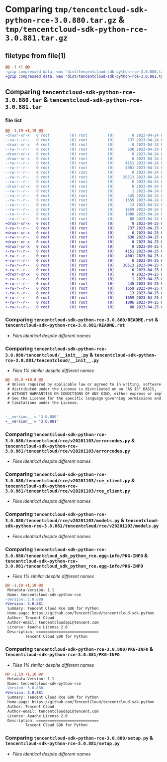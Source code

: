 # Comparing `tmp/tencentcloud-sdk-python-rce-3.0.880.tar.gz` & `tmp/tencentcloud-sdk-python-rce-3.0.881.tar.gz`

## filetype from file(1)

```diff
@@ -1 +1 @@
-gzip compressed data, was "dist/tencentcloud-sdk-python-rce-3.0.880.tar", last modified: Mon Apr 24 03:24:47 2023, max compression
+gzip compressed data, was "dist/tencentcloud-sdk-python-rce-3.0.881.tar", last modified: Tue Apr 25 00:49:36 2023, max compression
```

## Comparing `tencentcloud-sdk-python-rce-3.0.880.tar` & `tencentcloud-sdk-python-rce-3.0.881.tar`

### file list

```diff
@@ -1,19 +1,19 @@
-drwxr-xr-x   0 root         (0) root         (0)        0 2023-04-24 03:24:47.000000 tencentcloud-sdk-python-rce-3.0.880/
--rw-r--r--   0 root         (0) root         (0)      737 2023-04-24 03:24:47.000000 tencentcloud-sdk-python-rce-3.0.880/README.rst
-drwxr-xr-x   0 root         (0) root         (0)        0 2023-04-24 03:24:47.000000 tencentcloud-sdk-python-rce-3.0.880/tencentcloud/
--rw-r--r--   0 root         (0) root         (0)      630 2023-04-24 03:24:47.000000 tencentcloud-sdk-python-rce-3.0.880/tencentcloud/__init__.py
-drwxr-xr-x   0 root         (0) root         (0)        0 2023-04-24 03:24:47.000000 tencentcloud-sdk-python-rce-3.0.880/tencentcloud/rce/
-drwxr-xr-x   0 root         (0) root         (0)        0 2023-04-24 03:24:47.000000 tencentcloud-sdk-python-rce-3.0.880/tencentcloud/rce/v20201103/
--rw-r--r--   0 root         (0) root         (0)     4151 2023-04-24 03:24:47.000000 tencentcloud-sdk-python-rce-3.0.880/tencentcloud/rce/v20201103/errorcodes.py
--rw-r--r--   0 root         (0) root         (0)     4001 2023-04-24 03:24:47.000000 tencentcloud-sdk-python-rce-3.0.880/tencentcloud/rce/v20201103/rce_client.py
--rw-r--r--   0 root         (0) root         (0)        0 2023-04-24 03:24:47.000000 tencentcloud-sdk-python-rce-3.0.880/tencentcloud/rce/v20201103/__init__.py
--rw-r--r--   0 root         (0) root         (0)    30513 2023-04-24 03:24:47.000000 tencentcloud-sdk-python-rce-3.0.880/tencentcloud/rce/v20201103/models.py
--rw-r--r--   0 root         (0) root         (0)        0 2023-04-24 03:24:47.000000 tencentcloud-sdk-python-rce-3.0.880/tencentcloud/rce/__init__.py
-drwxr-xr-x   0 root         (0) root         (0)        0 2023-04-24 03:24:47.000000 tencentcloud-sdk-python-rce-3.0.880/tencentcloud_sdk_python_rce.egg-info/
--rw-r--r--   0 root         (0) root         (0)        1 2023-04-24 03:24:47.000000 tencentcloud-sdk-python-rce-3.0.880/tencentcloud_sdk_python_rce.egg-info/dependency_links.txt
--rw-r--r--   0 root         (0) root         (0)      445 2023-04-24 03:24:47.000000 tencentcloud-sdk-python-rce-3.0.880/tencentcloud_sdk_python_rce.egg-info/SOURCES.txt
--rw-r--r--   0 root         (0) root         (0)     1659 2023-04-24 03:24:47.000000 tencentcloud-sdk-python-rce-3.0.880/tencentcloud_sdk_python_rce.egg-info/PKG-INFO
--rw-r--r--   0 root         (0) root         (0)       13 2023-04-24 03:24:47.000000 tencentcloud-sdk-python-rce-3.0.880/tencentcloud_sdk_python_rce.egg-info/top_level.txt
--rw-r--r--   0 root         (0) root         (0)     1659 2023-04-24 03:24:47.000000 tencentcloud-sdk-python-rce-3.0.880/PKG-INFO
--rw-r--r--   0 root         (0) root         (0)     1006 2023-04-24 03:24:47.000000 tencentcloud-sdk-python-rce-3.0.880/setup.py
--rw-r--r--   0 root         (0) root         (0)       88 2023-04-24 03:24:47.000000 tencentcloud-sdk-python-rce-3.0.880/setup.cfg
+drwxr-xr-x   0 root         (0) root         (0)        0 2023-04-25 00:49:36.000000 tencentcloud-sdk-python-rce-3.0.881/
+-rw-r--r--   0 root         (0) root         (0)      737 2023-04-25 00:49:36.000000 tencentcloud-sdk-python-rce-3.0.881/README.rst
+drwxr-xr-x   0 root         (0) root         (0)        0 2023-04-25 00:49:36.000000 tencentcloud-sdk-python-rce-3.0.881/tencentcloud/
+-rw-r--r--   0 root         (0) root         (0)      630 2023-04-25 00:49:36.000000 tencentcloud-sdk-python-rce-3.0.881/tencentcloud/__init__.py
+drwxr-xr-x   0 root         (0) root         (0)        0 2023-04-25 00:49:36.000000 tencentcloud-sdk-python-rce-3.0.881/tencentcloud/rce/
+drwxr-xr-x   0 root         (0) root         (0)        0 2023-04-25 00:49:36.000000 tencentcloud-sdk-python-rce-3.0.881/tencentcloud/rce/v20201103/
+-rw-r--r--   0 root         (0) root         (0)     4151 2023-04-25 00:49:36.000000 tencentcloud-sdk-python-rce-3.0.881/tencentcloud/rce/v20201103/errorcodes.py
+-rw-r--r--   0 root         (0) root         (0)     4001 2023-04-25 00:49:36.000000 tencentcloud-sdk-python-rce-3.0.881/tencentcloud/rce/v20201103/rce_client.py
+-rw-r--r--   0 root         (0) root         (0)        0 2023-04-25 00:49:36.000000 tencentcloud-sdk-python-rce-3.0.881/tencentcloud/rce/v20201103/__init__.py
+-rw-r--r--   0 root         (0) root         (0)    30513 2023-04-25 00:49:36.000000 tencentcloud-sdk-python-rce-3.0.881/tencentcloud/rce/v20201103/models.py
+-rw-r--r--   0 root         (0) root         (0)        0 2023-04-25 00:49:36.000000 tencentcloud-sdk-python-rce-3.0.881/tencentcloud/rce/__init__.py
+drwxr-xr-x   0 root         (0) root         (0)        0 2023-04-25 00:49:36.000000 tencentcloud-sdk-python-rce-3.0.881/tencentcloud_sdk_python_rce.egg-info/
+-rw-r--r--   0 root         (0) root         (0)        1 2023-04-25 00:49:36.000000 tencentcloud-sdk-python-rce-3.0.881/tencentcloud_sdk_python_rce.egg-info/dependency_links.txt
+-rw-r--r--   0 root         (0) root         (0)      445 2023-04-25 00:49:36.000000 tencentcloud-sdk-python-rce-3.0.881/tencentcloud_sdk_python_rce.egg-info/SOURCES.txt
+-rw-r--r--   0 root         (0) root         (0)     1659 2023-04-25 00:49:36.000000 tencentcloud-sdk-python-rce-3.0.881/tencentcloud_sdk_python_rce.egg-info/PKG-INFO
+-rw-r--r--   0 root         (0) root         (0)       13 2023-04-25 00:49:36.000000 tencentcloud-sdk-python-rce-3.0.881/tencentcloud_sdk_python_rce.egg-info/top_level.txt
+-rw-r--r--   0 root         (0) root         (0)     1659 2023-04-25 00:49:36.000000 tencentcloud-sdk-python-rce-3.0.881/PKG-INFO
+-rw-r--r--   0 root         (0) root         (0)     1006 2023-04-25 00:49:36.000000 tencentcloud-sdk-python-rce-3.0.881/setup.py
+-rw-r--r--   0 root         (0) root         (0)       88 2023-04-25 00:49:36.000000 tencentcloud-sdk-python-rce-3.0.881/setup.cfg
```

### Comparing `tencentcloud-sdk-python-rce-3.0.880/README.rst` & `tencentcloud-sdk-python-rce-3.0.881/README.rst`

 * *Files identical despite different names*

### Comparing `tencentcloud-sdk-python-rce-3.0.880/tencentcloud/__init__.py` & `tencentcloud-sdk-python-rce-3.0.881/tencentcloud/__init__.py`

 * *Files 1% similar despite different names*

```diff
@@ -10,8 +10,8 @@
 # Unless required by applicable law or agreed to in writing, software
 # distributed under the License is distributed on an "AS IS" BASIS,
 # WITHOUT WARRANTIES OR CONDITIONS OF ANY KIND, either express or implied.
 # See the License for the specific language governing permissions and
 # limitations under the License.
 
 
-__version__ = '3.0.880'
+__version__ = '3.0.881'
```

### Comparing `tencentcloud-sdk-python-rce-3.0.880/tencentcloud/rce/v20201103/errorcodes.py` & `tencentcloud-sdk-python-rce-3.0.881/tencentcloud/rce/v20201103/errorcodes.py`

 * *Files identical despite different names*

### Comparing `tencentcloud-sdk-python-rce-3.0.880/tencentcloud/rce/v20201103/rce_client.py` & `tencentcloud-sdk-python-rce-3.0.881/tencentcloud/rce/v20201103/rce_client.py`

 * *Files identical despite different names*

### Comparing `tencentcloud-sdk-python-rce-3.0.880/tencentcloud/rce/v20201103/models.py` & `tencentcloud-sdk-python-rce-3.0.881/tencentcloud/rce/v20201103/models.py`

 * *Files identical despite different names*

### Comparing `tencentcloud-sdk-python-rce-3.0.880/tencentcloud_sdk_python_rce.egg-info/PKG-INFO` & `tencentcloud-sdk-python-rce-3.0.881/tencentcloud_sdk_python_rce.egg-info/PKG-INFO`

 * *Files 1% similar despite different names*

```diff
@@ -1,10 +1,10 @@
 Metadata-Version: 1.1
 Name: tencentcloud-sdk-python-rce
-Version: 3.0.880
+Version: 3.0.881
 Summary: Tencent Cloud Rce SDK for Python
 Home-page: https://github.com/TencentCloud/tencentcloud-sdk-python
 Author: Tencent Cloud
 Author-email: tencentcloudapi@tencent.com
 License: Apache License 2.0
 Description: ============================
         Tencent Cloud SDK for Python
```

### Comparing `tencentcloud-sdk-python-rce-3.0.880/PKG-INFO` & `tencentcloud-sdk-python-rce-3.0.881/PKG-INFO`

 * *Files 1% similar despite different names*

```diff
@@ -1,10 +1,10 @@
 Metadata-Version: 1.1
 Name: tencentcloud-sdk-python-rce
-Version: 3.0.880
+Version: 3.0.881
 Summary: Tencent Cloud Rce SDK for Python
 Home-page: https://github.com/TencentCloud/tencentcloud-sdk-python
 Author: Tencent Cloud
 Author-email: tencentcloudapi@tencent.com
 License: Apache License 2.0
 Description: ============================
         Tencent Cloud SDK for Python
```

### Comparing `tencentcloud-sdk-python-rce-3.0.880/setup.py` & `tencentcloud-sdk-python-rce-3.0.881/setup.py`

 * *Files identical despite different names*

